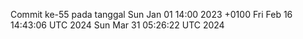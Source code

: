 Commit ke-55 pada tanggal Sun Jan 01 14:00 2023 +0100
Fri Feb 16 14:43:06 UTC 2024
Sun Mar 31 05:26:22 UTC 2024

